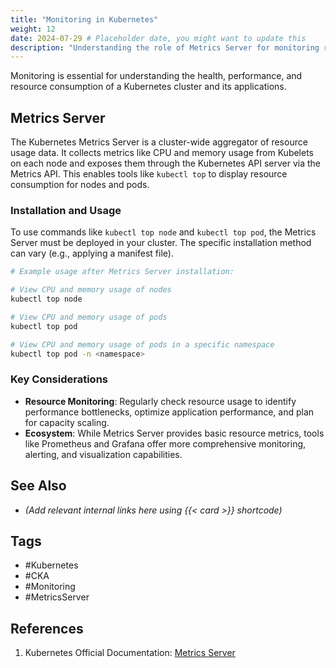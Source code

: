 ```yaml
---
title: "Monitoring in Kubernetes"
weight: 12
date: 2024-07-29 # Placeholder date, you might want to update this
description: "Understanding the role of Metrics Server for monitoring resource usage in Kubernetes."
---
```


Monitoring is essential for understanding the health, performance, and resource consumption of a Kubernetes cluster and its applications.

## Metrics Server

The Kubernetes Metrics Server is a cluster-wide aggregator of resource usage data. It collects metrics like CPU and memory usage from Kubelets on each node and exposes them through the Kubernetes API server via the Metrics API. This enables tools like `kubectl top` to display resource consumption for nodes and pods.

### Installation and Usage

To use commands like `kubectl top node` and `kubectl top pod`, the Metrics Server must be deployed in your cluster. The specific installation method can vary (e.g., applying a manifest file).

```bash
# Example usage after Metrics Server installation:

# View CPU and memory usage of nodes
kubectl top node

# View CPU and memory usage of pods
kubectl top pod

# View CPU and memory usage of pods in a specific namespace
kubectl top pod -n <namespace>
```

### Key Considerations

- **Resource Monitoring**: Regularly check resource usage to identify performance bottlenecks, optimize application performance, and plan for capacity scaling.
- **Ecosystem**: While Metrics Server provides basic resource metrics, tools like Prometheus and Grafana offer more comprehensive monitoring, alerting, and visualization capabilities.

## See Also

- *(Add relevant internal links here using {{< card >}} shortcode)*

## Tags

- #Kubernetes
- #CKA
- #Monitoring
- #MetricsServer

## References

1.  Kubernetes Official Documentation: [Metrics Server](https://kubernetes.io/docs/tasks/debug-application-cluster/resource-metrics-pipeline/#metrics-server) 